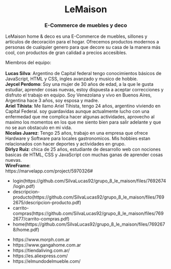 <h1 align="center">LeMaison</h1>

<h3 align="center">E-Commerce de muebles y deco</h3>

<p>LeMaison home & deco es una E-Commerce de muebles, sillones y artículos de decoración para el hogar. Ofrecemos productos modernos a personas de cualquier genero para que decore su casa de la manera más cool, con productos de gran calidad a precios accesibles.</p>
<p>Miembros del equipo:<br><br>
  <b>Lucas Silva</b>: Argentino de Capital federal tengo conocimientos básicos de JavaScript, HTML y CSS, ingles avanzado y musico de hobbie.<br>
<b>Jeycel Perdomo</b>: Soy una mujer de 30 años de edad, a la que le gusta estudiar, aprender cosas nuevas, estoy dispuesta a aceptar correcciones y disfruto el trabajo en equipo. Soy Venezolana y vivo en Buenos Aires, Argentina hace 3 años, soy esposa y madre.<br>
  <b>Ariel Tihista</b>: Me llamo Ariel Tihista, tengo 24 años, argentino viviendo en Capital Federal. soy guardavidas aunque actualmente lucho con una enfermedad que me complica hacer algunas actividades, aprovecho al maximo los momentos en los que me siento bien para salir adelante y que no se aun obstaculo en mi vida.<br>
  <b>Nicolas Juarez</b>: Tengo 25 años, trabajo en una empresa que ofrece Hardware y Software para locales gastronomicos. Mis hobbies estan relacionados con hacer deportes y actividades en grupo.<br>
  <b>Dirlyz Ruiz</b>: chica de 25 años, estudiante de desarrollo web con nociones basicas de HTML, CSS y JavaScript con muchas ganas de aprender cosas nuevas.<br>
  <b>WireFrame</b>:<br>
https://marvelapp.com/project/5970326#

<ul>
  <li>login(https://github.com/SilvaLucas92/grupo_8_le_maison/files/7692674/login.pdf)</li>
  <li>descripcion-producto(https://github.com/SilvaLucas92/grupo_8_le_maison/files/7692675/descripcion-producto.pdf)</li>
  <li>carrito-compras(https://github.com/SilvaLucas92/grupo_8_le_maison/files/7692677/carrito-compras.pdf)</li>
  <li>home(https://github.com/SilvaLucas92/grupo_8_le_maison/files/7692678/home.pdf)</li>
</ul> 

</p>

<ul>
  <li>https://www.morph.com.ar</li>
  <li>https://www.gangahome.com.ar</li>
  <li>https://tiendaliving.com.ar/</li>
  <li>https://es.aliexpress.com/</li>
  <li>https://elmundodelmueble.com/</li>
  
</ul> 

